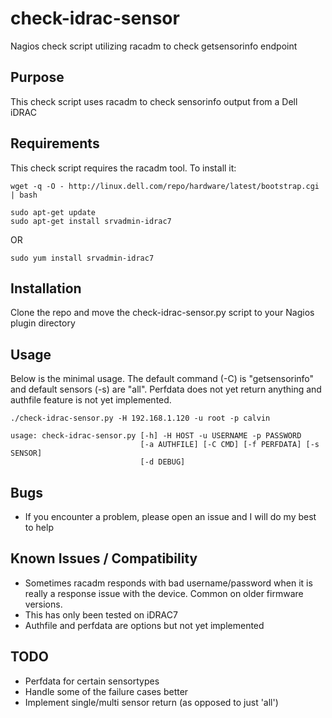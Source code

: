 # check-idrac-sensor

Nagios check script utilizing racadm to check getsensorinfo endpoint

## Purpose

This check script uses racadm to check sensorinfo output from a Dell iDRAC

## Requirements

This check script requires the racadm tool. To install it:

```
wget -q -O - http://linux.dell.com/repo/hardware/latest/bootstrap.cgi | bash
```
```
sudo apt-get update
sudo apt-get install srvadmin-idrac7
```

OR

```
sudo yum install srvadmin-idrac7
```
## Installation

Clone the repo and move the check-idrac-sensor.py script to your Nagios plugin directory

## Usage

Below is the minimal usage. The default command (-C) is "getsensorinfo" and default sensors (-s) are "all".
Perfdata does not yet return anything and authfile feature is not yet implemented. 

```
./check-idrac-sensor.py -H 192.168.1.120 -u root -p calvin

usage: check-idrac-sensor.py [-h] -H HOST -u USERNAME -p PASSWORD
                             [-a AUTHFILE] [-C CMD] [-f PERFDATA] [-s SENSOR]
                             [-d DEBUG]
```

## Bugs

- If you encounter a problem, please open an issue and I will do my best to help

## Known Issues / Compatibility

- Sometimes racadm responds with bad username/password when it is really a response issue with the device. Common on older firmware versions. 
- This has only been tested on iDRAC7
- Authfile and perfdata are options but not yet implemented

## TODO

- Perfdata for certain sensortypes
- Handle some of the failure cases better
- Implement single/multi sensor return (as opposed to just 'all')
